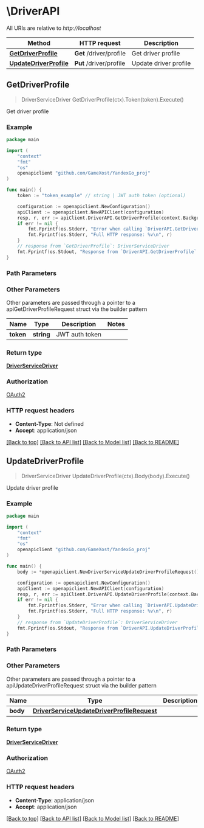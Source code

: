 # \DriverAPI

All URIs are relative to *http://localhost*

Method | HTTP request | Description
------------- | ------------- | -------------
[**GetDriverProfile**](DriverAPI.md#GetDriverProfile) | **Get** /driver/profile | Get driver profile
[**UpdateDriverProfile**](DriverAPI.md#UpdateDriverProfile) | **Put** /driver/profile | Update driver profile



## GetDriverProfile

> DriverServiceDriver GetDriverProfile(ctx).Token(token).Execute()

Get driver profile

### Example

```go
package main

import (
	"context"
	"fmt"
	"os"
	openapiclient "github.com/GameXost/YandexGo_proj"
)

func main() {
	token := "token_example" // string | JWT auth token (optional)

	configuration := openapiclient.NewConfiguration()
	apiClient := openapiclient.NewAPIClient(configuration)
	resp, r, err := apiClient.DriverAPI.GetDriverProfile(context.Background()).Token(token).Execute()
	if err != nil {
		fmt.Fprintf(os.Stderr, "Error when calling `DriverAPI.GetDriverProfile``: %v\n", err)
		fmt.Fprintf(os.Stderr, "Full HTTP response: %v\n", r)
	}
	// response from `GetDriverProfile`: DriverServiceDriver
	fmt.Fprintf(os.Stdout, "Response from `DriverAPI.GetDriverProfile`: %v\n", resp)
}
```

### Path Parameters



### Other Parameters

Other parameters are passed through a pointer to a apiGetDriverProfileRequest struct via the builder pattern


Name | Type | Description  | Notes
------------- | ------------- | ------------- | -------------
 **token** | **string** | JWT auth token | 

### Return type

[**DriverServiceDriver**](DriverServiceDriver.md)

### Authorization

[OAuth2](../README.md#OAuth2)

### HTTP request headers

- **Content-Type**: Not defined
- **Accept**: application/json

[[Back to top]](#) [[Back to API list]](../README.md#documentation-for-api-endpoints)
[[Back to Model list]](../README.md#documentation-for-models)
[[Back to README]](../README.md)


## UpdateDriverProfile

> DriverServiceDriver UpdateDriverProfile(ctx).Body(body).Execute()

Update driver profile

### Example

```go
package main

import (
	"context"
	"fmt"
	"os"
	openapiclient "github.com/GameXost/YandexGo_proj"
)

func main() {
	body := *openapiclient.NewDriverServiceUpdateDriverProfileRequest() // DriverServiceUpdateDriverProfileRequest | 

	configuration := openapiclient.NewConfiguration()
	apiClient := openapiclient.NewAPIClient(configuration)
	resp, r, err := apiClient.DriverAPI.UpdateDriverProfile(context.Background()).Body(body).Execute()
	if err != nil {
		fmt.Fprintf(os.Stderr, "Error when calling `DriverAPI.UpdateDriverProfile``: %v\n", err)
		fmt.Fprintf(os.Stderr, "Full HTTP response: %v\n", r)
	}
	// response from `UpdateDriverProfile`: DriverServiceDriver
	fmt.Fprintf(os.Stdout, "Response from `DriverAPI.UpdateDriverProfile`: %v\n", resp)
}
```

### Path Parameters



### Other Parameters

Other parameters are passed through a pointer to a apiUpdateDriverProfileRequest struct via the builder pattern


Name | Type | Description  | Notes
------------- | ------------- | ------------- | -------------
 **body** | [**DriverServiceUpdateDriverProfileRequest**](DriverServiceUpdateDriverProfileRequest.md) |  | 

### Return type

[**DriverServiceDriver**](DriverServiceDriver.md)

### Authorization

[OAuth2](../README.md#OAuth2)

### HTTP request headers

- **Content-Type**: application/json
- **Accept**: application/json

[[Back to top]](#) [[Back to API list]](../README.md#documentation-for-api-endpoints)
[[Back to Model list]](../README.md#documentation-for-models)
[[Back to README]](../README.md)

